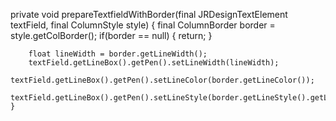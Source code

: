private void prepareTextfieldWithBorder(final JRDesignTextElement textField, final ColumnStyle style)
	{
		final ColumnBorder border = style.getColBorder();
		if(border == null)
		{
			return;
		}
		
		float lineWidth = border.getLineWidth();
		textField.getLineBox().getPen().setLineWidth(lineWidth);
		textField.getLineBox().getPen().setLineColor(border.getLineColor());
		textField.getLineBox().getPen().setLineStyle(border.getLineStyle().getLineStyleEnum());
	}